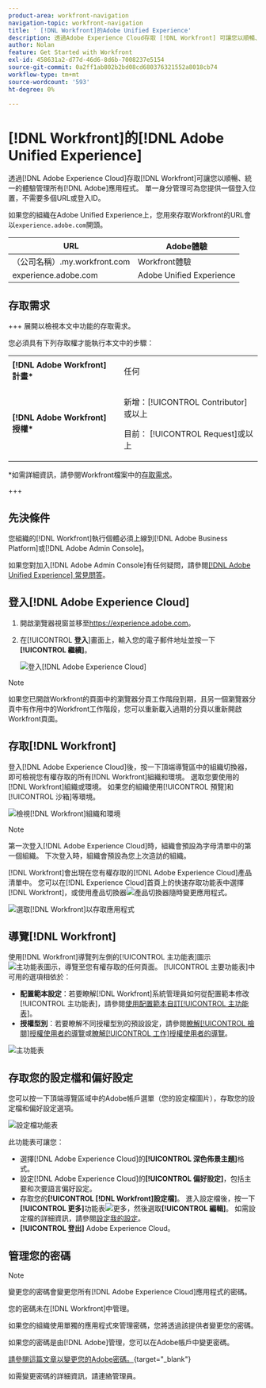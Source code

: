 ```yaml
---
product-area: workfront-navigation
navigation-topic: workfront-navigation
title: ' [!DNL Workfront]的Adobe Unified Experience'
description: 透過Adobe Experience Cloud存取 [!DNL Workfront] 可讓您以順暢、統一的體驗管理所有Adobe應用程式。
author: Nolan
feature: Get Started with Workfront
exl-id: 458631a2-d77d-46d6-8d6b-7008237e5154
source-git-commit: 0a2ff1ab802b2bd08cd680376321552a8018cb74
workflow-type: tm+mt
source-wordcount: '593'
ht-degree: 0%

---
```


# [!DNL Workfront]的[!DNL Adobe Unified Experience]

<!--Audited: 10/2024-->

透過[!DNL Adobe Experience Cloud]存取[!DNL Workfront]可讓您以順暢、統一的體驗管理所有[!DNL Adobe]應用程式。 單一身分管理可為您提供一個登入位置，不需要多個URL或登入ID。

如果您的組織在Adobe Unified Experience上，您用來存取Workfront的URL會以`experience.adobe.com`開頭。

| URL | Adobe體驗 |
|------------|------------|
| （公司名稱）.my.workfront.com | Workfront體驗 |
| experience.adobe.com | Adobe Unified Experience |

## 存取需求

+++ 展開以檢視本文中功能的存取需求。

您必須具有下列存取權才能執行本文中的步驟：

<table style="table-layout:auto"> 
 <col> 
 <col> 
 <tbody> 
  <tr> 
   <td role="rowheader"><strong>[!DNL Adobe Workfront] 計畫*</strong></td> 
   <td> <p>任何</p> </td> 
  </tr> 
  <tr> 
   <td role="rowheader"><strong>[!DNL Adobe Workfront] 授權*</strong></td> 
   <td> <p>新增：[!UICONTROL Contributor]或以上</p> 
   <p>目前： [!UICONTROL Request]或以上</p> </td> 
  </tr> 
 </tbody> 
</table>

*如需詳細資訊，請參閱Workfront檔案中的[存取需求](/help/quicksilver/administration-and-setup/add-users/access-levels-and-object-permissions/access-level-requirements-in-documentation.md)。

+++

## 先決條件

您組織的[!DNL Workfront]執行個體必須上線到[!DNL Adobe Business Platform]或[!DNL Adobe Admin Console]。

如果您對加入[!DNL Adobe Admin Console]有任何疑問，請參閱[[!DNL Adobe Unified Experience] 常見問答](/help/quicksilver/workfront-basics/navigate-workfront/workfront-navigation/unified-experience-faq.md/)。

## 登入[!DNL Adobe Experience Cloud]

1. 開啟瀏覽器視窗並移至<https://experience.adobe.com>。
1. 在&#x200B;[!UICONTROL **登入**]&#x200B;畫面上，輸入您的電子郵件地址並按一下&#x200B;**[!UICONTROL 繼續]**。

   ![登入[!DNL Adobe Experience Cloud]](assets/aec-login-page.png)

>[!NOTE]
>
>如果您已開啟Workfront的頁面中的瀏覽器分頁工作階段到期，且另一個瀏覽器分頁中有作用中的Workfront工作階段，您可以重新載入過期的分頁以重新開啟Workfront頁面。

## 存取[!DNL Workfront]

登入[!DNL Adobe Experience Cloud]後，按一下頂端導覽區中的組織切換器，即可檢視您有權存取的所有[!DNL Workfront]組織和環境。 選取您要使用的[!DNL Workfront]組織或環境。 如果您的組織使用[!UICONTROL 預覽]和[!UICONTROL 沙箱]等環境。

![檢視[!DNL Workfront]組織和環境](assets/aec-view-all-orgs.png)

>[!NOTE]
>
>第一次登入[!DNL Adobe Experience Cloud]時，組織會預設為字母清單中的第一個組織。 下次登入時，組織會預設為您上次造訪的組織。

[!DNL Workfront]會出現在您有權存取的[!DNL Adobe Experience Cloud]產品清單中。 您可以在[!DNL Experience Cloud]首頁上的快速存取功能表中選擇[!DNL Workfront]，或使用產品切換器![產品切換器](assets/main-menu-icon.png)隨時變更應用程式。

![選取[!DNL Workfront]以存取應用程式](assets/aec-product-switcher.png)

## 導覽[!DNL Workfront]

使用[!DNL Workfront]導覽列左側的[!UICONTROL 主功能表]圖示![主功能表圖示](assets/main-menu-icon-left-nav.png)，導覽至您有權存取的任何頁面。 [!UICONTROL 主要功能表]中可用的選項相依於：

* **配置範本設定**：若要瞭解[!DNL Workfront]系統管理員如何從配置範本修改[!UICONTROL 主功能表]，請參閱[使用配置範本自訂[!UICONTROL 主功能表]](/help/quicksilver/administration-and-setup/customize-workfront/use-layout-templates/customize-main-menu.md)。
* **授權型別**：若要瞭解不同授權型別的預設設定，請參閱[瞭解[!UICONTROL 檢閱]授權使用者的導覽](/help/quicksilver/workfront-basics/navigate-workfront/workfront-navigation/reviewer-global-navigation-bar.md)或[瞭解[!UICONTROL 工作]授權使用者的導覽](/help/quicksilver/workfront-basics/navigate-workfront/workfront-navigation/worker-global-navigation-bar.md)。

![主功能表](assets/main-menu-options-left-nav.png)

## 存取您的設定檔和偏好設定

您可以按一下頂端導覽區域中的Adobe帳戶選單（您的設定檔圖片），存取您的設定檔和偏好設定選項。

![設定檔功能表](assets/aec-profile-picture-menu.png)

此功能表可讓您：

* 選擇[!DNL Adobe Experience Cloud]的&#x200B;**[!UICONTROL 深色佈景主題]**&#x200B;格式。
* 設定[!DNL Adobe Experience Cloud]的&#x200B;**[!UICONTROL 偏好設定]**，包括主要和次要語言偏好設定。
* 存取您的&#x200B;**[!UICONTROL [!DNL Workfront]設定檔]**。 進入設定檔後，按一下&#x200B;**[!UICONTROL 更多]**&#x200B;功能表![更多](assets/more-icon.png)，然後選取&#x200B;**[!UICONTROL 編輯]**。 如需設定檔的詳細資訊，請參閱[設定我的設定](/help/quicksilver/workfront-basics/manage-your-account-and-profile/configuring-your-user-profile/configure-my-settings.md)。
* **[!UICONTROL 登出]** Adobe Experience Cloud。

## 管理您的密碼

>[!NOTE]
>
>變更您的密碼會變更您所有[!DNL Adobe Experience Cloud]應用程式的密碼。

您的密碼未在[!DNL Workfront]中管理。

如果您的組織使用單獨的應用程式來管理密碼，您將透過該提供者變更您的密碼。

如果您的密碼是由[!DNL Adobe]管理，您可以在Adobe帳戶中變更密碼。

[請參閱這篇文章以變更您的Adobe密碼。](https://helpx.adobe.com/manage-account/using/change-or-reset-password.html){target="_blank"}

如需變更密碼的詳細資訊，請連絡管理員。


